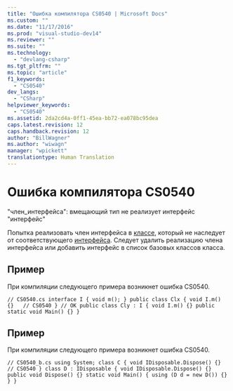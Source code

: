 ```yaml
---
title: "Ошибка компилятора CS0540 | Microsoft Docs"
ms.custom: ""
ms.date: "11/17/2016"
ms.prod: "visual-studio-dev14"
ms.reviewer: ""
ms.suite: ""
ms.technology: 
  - "devlang-csharp"
ms.tgt_pltfrm: ""
ms.topic: "article"
f1_keywords: 
  - "CS0540"
dev_langs: 
  - "CSharp"
helpviewer_keywords: 
  - "CS0540"
ms.assetid: 2da2cd4a-0ff1-45ea-bb72-ea078bc95dea
caps.latest.revision: 12
caps.handback.revision: 12
author: "BillWagner"
ms.author: "wiwagn"
manager: "wpickett"
translationtype: Human Translation
---
```

# Ошибка компилятора CS0540
"член\_интерфейса": вмещающий тип не реализует интерфейс "интерфейс"  
  
 Попытка реализовать член интерфейса в [классе](../../csharp/language-reference/keywords/class.md), который не наследует от соответствующего [интерфейса](../../csharp/language-reference/keywords/interface.md). Следует удалить реализацию члена интерфейса или добавить интерфейс в список базовых классов класса.  
  
## Пример  
 При компиляции следующего примера возникнет ошибка CS0540.  
  
```  
// CS0540.cs interface I { void m(); } public class Clx { void I.m() {}   // CS0540 } // OK public class Cly : I { void I.m() {} public static void Main() {} }  
```  
  
## Пример  
 При компиляции следующего примера возникнет ошибка CS0540.  
  
```  
// CS0540_b.cs using System; class C { void IDisposable.Dispose() {}   // CS0540 } class D : IDisposable { void IDisposable.Dispose() {} public void Dispose() {} static void Main() { using (D d = new D()) {} } }  
```